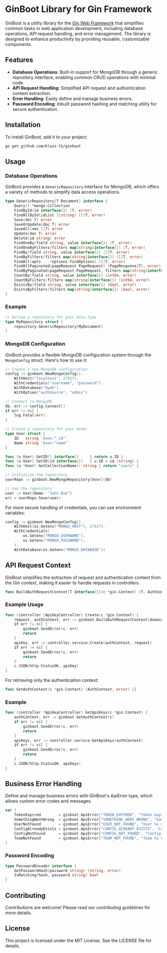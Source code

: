 # GinBoot Library for Gin Framework

GinBoot is a utility library for the [Gin Web Framework](https://github.com/gin-gonic/gin) that simplifies common tasks in web application development, including database operations, API request handling, and error management. The library is designed to enhance productivity by providing reusable, customizable components.

## Features

- **Database Operations**: Built-in support for MongoDB through a generic repository interface, enabling common CRUD operations with minimal code.
- **API Request Handling**: Simplified API request and authentication context extraction.
- **Error Handling**: Easily define and manage business errors.
- **Password Encoding**: Inbuilt password hashing and matching utility for secure authentication.

## Installation

To install GinBoot, add it to your project:

```bash
go get github.com/klass-lk/ginboot
```

## Usage

### Database Operations

GinBoot provides a `GenericRepository` interface for MongoDB, which offers a variety of methods to simplify data access operations.

```go
type GenericRepository[T Document] interface {
    Query() *mongo.Collection
    FindById(id interface{}) (T, error)
    FindAllById(idList []string) ([]T, error)
    Save(doc T) error
    SaveOrUpdate(doc T) error
    SaveAll(sms []T) error
    Update(doc T) error
    Delete(id string) error
    FindOneBy(field string, value interface{}) (T, error)
    FindOneByFilters(filters map[string]interface{}) (T, error)
    FindBy(field string, value interface{}) ([]T, error)
    FindByFilters(filters map[string]interface{}) ([]T, error)
    FindAll(opts ...*options.FindOptions) ([]T, error)
    FindAllPaginated(pageRequest PageRequest) (PageResponse[T], error)
    FindByPaginated(pageRequest PageRequest, filters map[string]interface{}) (PageResponse[T], error)
    CountBy(field string, value interface{}) (int64, error)
    CountByFilters(filters map[string]interface{}) (int64, error)
    ExistsBy(field string, value interface{}) (bool, error)
    ExistsByFilters(filters map[string]interface{}) (bool, error)
}
```

### Example

```go
// Define a repository for your data type
type MyRepository struct {
    repository.GenericRepository[MyDocument]
}
```

### MongoDB Configuration

GinBoot provides a flexible MongoDB configuration system through the `MongoConfig` struct. Here's how to use it:

```go
// Create a new MongoDB configuration
config := ginboot.NewMongoConfig().
    WithHost("localhost", 27017).
    WithCredentials("username", "password").
    WithDatabase("mydb").
    WithOption("authSource", "admin")

// Connect to MongoDB
db, err := config.Connect()
if err != nil {
    log.Fatal(err)
}

// Create a repository for your model
type User struct {
    ID   string `bson:"_id"`
    Name string `bson:"name"`
}

func (u User) GetID() interface{}     { return u.ID }
func (u User) SetID(id interface{})   { u.ID = id.(string) }
func (u *User) GetCollectionName() string { return "users" }

// Initialize the repository
userRepo := ginboot.NewMongoRepository[User](db)

// Use the repository
user := User{Name: "John Doe"}
err = userRepo.Save(user)
```

For more secure handling of credentials, you can use environment variables:

```go
config := ginboot.NewMongoConfig().
    WithHost(os.Getenv("MONGO_HOST"), 27017).
    WithCredentials(
        os.Getenv("MONGO_USERNAME"),
        os.Getenv("MONGO_PASSWORD"),
    ).
    WithDatabase(os.Getenv("MONGO_DATABASE"))
```

## API Request Context

GinBoot simplifies the extraction of request and authentication context from the Gin context, making it easier to handle requests in controllers.

```go
func BuildAuthRequestContext[T interface{}](c *gin.Context) (T, AuthContext, error) {}
```

### Example Usage

```go
func (controller *ApiKeyController) Create(c *gin.Context) {
    request, authContext, err := ginboot.BuildAuthRequestContext[domain.CreateApiKeyRequest](c)
    if err != nil {
        ginboot.SendError(c, err)
        return
    }
    apiKey, err := controller.service.Create(authContext, request)
    if err != nil {
        ginboot.SendError(c, err)
        return
    }
    c.JSON(http.StatusOK, apiKey)
}

```
For retrieving only the authentication context:

```go
func GetAuthContext(c *gin.Context) (AuthContext, error) {}
```

### Example

```go
func (controller *ApiKeyController) GetApiKeys(c *gin.Context) {
    authContext, err := ginboot.GetAuthContext(c)
    if err != nil {
        ginboot.SendError(c, err)
        return
    }
    apiKeys, err := controller.service.GetApiKeys(authContext)
    if err != nil {
        ginboot.SendError(c, err)
        return
    }
    c.JSON(http.StatusOK, apiKeys)
}
```

## Business Error Handling

Define and manage business errors with GinBoot's ApiError type, which allows custom error codes and messages.

```go
var (
    TokenExpired        = ginboot.ApiError{"TOKEN_EXPIRED", "Token expired"}
    SomethingWentWrong  = ginboot.ApiError{"SOMETHING_WENT_WRONG", "Something went wrong"}
    UserNotFound        = ginboot.ApiError{"USER_NOT_FOUND", "User %s not found"}
    ConfigAlreadyExists = ginboot.ApiError{"CONFIG_ALREADY_EXISTS", "Config %s already exists"}
    ConfigNotFound      = ginboot.ApiError{"CONFIG_NOT_FOUND", "Config %s not found"}
    TeamNotFound        = ginboot.ApiError{"TEAM_NOT_FOUND", "Team %s not found"}
)
```

### Password Encoding

```go
type PasswordEncoder interface {
    GetPasswordHash(password string) (string, error)
    IsMatching(hash, password string) bool
}

```

## Contributing
Contributions are welcome! Please read our contributing guidelines for more details.

## License
This project is licensed under the MIT License. See the LICENSE file for details.
